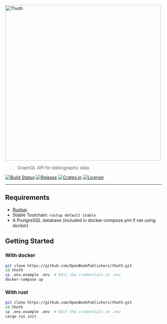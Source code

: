 <img src="https://www.openbookpublishers.com/shopimages/thoth.png" alt="Thoth" height="500" />

> GraphQL API for bibliographic data

[![Build Status](https://travis-ci.org/openbookpublishers/thoth.svg?branch=master)](https://travis-ci.org/openbookpublishers/thoth)
[![Release](https://img.shields.io/github/release/openbookpublishers/thoth.svg?colorB=58839b&maxAge=2592000)](https://github.com/openbookpublishers/thoth/releases)
[![Crates.io](https://img.shields.io/crates/v/thoth.svg?maxAge=2592000)](https://crates.io/crates/thoth)
[![License](https://img.shields.io/github/license/openbookpublishers/thoth.svg?colorB=blue)](https://github.com/openbookpublishers/thoth/blob/master/LICENSE)

---

## Requirements

- [Rustup](https://rustup.rs/)
- Stable Toolchain: `rustup default stable`
- A PostgreSQL database (included in docker-compose.yml if ran using docker)

## Getting Started

### With docker


```sh
git clone https://github.com/OpenBookPublishers/thoth.git
cd thoth
cp .env.example .env  # Edit the credentials in .env
docker-compose up
```

### With rust


```sh
git clone https://github.com/OpenBookPublishers/thoth.git
cd thoth
cp .env.example .env  # Edit the credentials in .env
cargo run init
```
